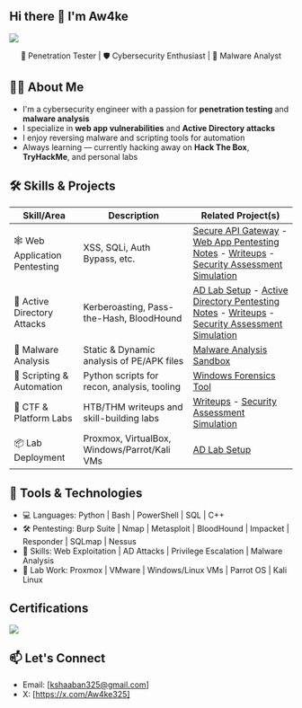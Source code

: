 ## Hi there 👋 I'm Aw4ke
<a href="https://www.linkedin.com/in/khaled-shaaban-184147237"><img src="https://img.shields.io/badge/-LinkedIn-0072b1?&style=for-the-badge&logo=linkedin&logoColor=white" /></a>
<p align="center">
  🔐 Penetration Tester | 🛡️ Cybersecurity Enthusiast | 👾 Malware Analyst
</p>


##  🙋‍♂️ About Me 

- I'm a cybersecurity engineer with a passion for **penetration testing** and **malware analysis**
- I specialize in **web app vulnerabilities** and **Active Directory attacks**
- I enjoy reversing malware and scripting tools for automation
- Always learning — currently hacking away on **Hack The Box**, **TryHackMe**, and personal labs

## 🛠️ Skills & Projects

| Skill/Area                     | Description                                  | Related Project(s)                                                                 |
|-------------------------------|----------------------------------------------|------------------------------------------------------------------------------------|
| 🕸️ Web Application Pentesting | XSS, SQLi, Auth Bypass, etc.                 | [Secure API Gateway](https://github.com/Aw4ke325/Secure-API-Gateway) - [Web App Pentesting Notes]() - [Writeups]() - [Security Assessment Simulation](https://github.com/Aw4ke325/Security-Assessment-Simulation)             |
| 🏰 Active Directory Attacks   | Kerberoasting, Pass-the-Hash, BloodHound     | [AD Lab Setup]() - [Active Directory Pentesting Notes]() - [Writeups]() - [Security Assessment Simulation](https://github.com/Aw4ke325/Security-Assessment-Simulation)                   |
| 🧪 Malware Analysis           | Static & Dynamic analysis of PE/APK files    | [Malware Analysis Sandbox](https://github.com/yourusername/malware-sandbox)       |
| 🧰 Scripting & Automation     | Python scripts for recon, analysis, tooling  | [Windows Forensics Tool ](https://github.com/Aw4ke325/Windows-Forensics-Tool)            |
| 🧠 CTF & Platform Labs        | HTB/THM writeups and skill-building labs     | [Writeups]() - [Security Assessment Simulation](https://github.com/Aw4ke325/Security-Assessment-Simulation)  |
| 📦 Lab Deployment             | Proxmox, VirtualBox, Windows/Parrot/Kali VMs      | [AD Lab Setup]()                      |



## 💼 Tools & Technologies

- 💻 Languages:     Python | Bash | PowerShell | SQL | C++ 
- 🛠️ Pentesting:   Burp Suite | Nmap | Metasploit | BloodHound | Impacket | Responder | SQLmap | Nessus
- 🎯 Skills:        Web Exploitation | AD Attacks | Privilege Escalation | Malware Analysis
- 🧪 Lab Work:      Proxmox | VMware | Windows/Linux VMs | Parrot OS | Kali Linux 

## Certifications

<img src="https://api.accredible.com/v1/frontend/credential_website_embed_image/badge/118233881" />

## 📫 Let's Connect
- Email: [kshaaban325@gmail.com]
- X: [https://x.com/Aw4ke325]






